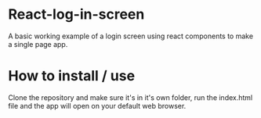# React-log-in-screen

A basic working example of a login screen using react components to make a single page app.

# How to install / use

Clone the repository and make sure it's in it's own folder, run the index.html file and the app will open on your default web browser.
